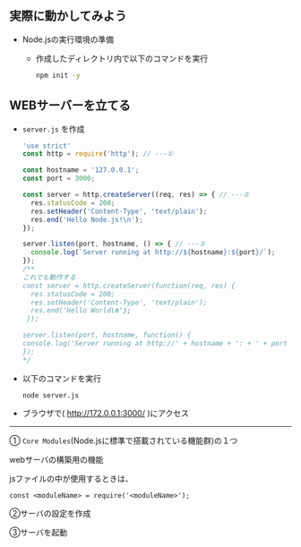 ## 実際に動かしてみよう

* Node.jsの実行環境の準備
  * 作成したディレクトリ内で以下のコマンドを実行

    ```sh
    npm init -y
    ```

## WEBサーバーを立てる
* `server.js` を作成

  ```JavaScript
  'use strict'
  const http = require('http'); // ---①

  const hostname = '127.0.0.1';
  const port = 3000;

  const server = http.createServer((req, res) => { // ---②
    res.statusCode = 200;
    res.setHeader('Content-Type', 'text/plain');
    res.end('Hello Node.js!\n');
  });

  server.listen(port, hostname, () => { // ---③
    console.log(`Server running at http://${hostname}:${port}/`);
  });
  /**
  これでも動作する
  const server = http.createServer(function(req, res) {
    res.statusCode = 200;
    res.setHeader('Content-Type', 'text/plain');
    res.end('Hello World\n');
   });

  server.listen(port, hostname, function() {
  console.log('Server running at http://' + hostname + ': + ' + port + '/');
  });
  */
  ```

* 以下のコマンドを実行

  `node server.js`

* ブラウザで( http://172.0.0.1:3000/ )にアクセス

---

① `Core Modules`(Node.jsに標準で搭載されている機能群)の１つ

  webサーバの構築用の機能

  jsファイルの中が使用するときは、

  `const <moduleName> = require('<moduleName>');`

②サーバの設定を作成

③サーバを起動
